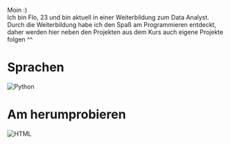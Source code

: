 Moin :) \
Ich bin Flo, 23 und bin aktuell in einer Weiterbildung zum Data Analyst. Durch die Weiterbildung habe ich den Spaß am Programmieren entdeckt, daher werden hier neben den Projekten aus dem Kurs auch eigene Projekte folgen ^^

# Sprachen
![Python](https://th.bing.com/th/id/R.24870e59afd7834ad8c92c3fd63ccb22?rik=haYkCDRZc9T6uQ&riu=http%3a%2f%2fwiki.labaixbidouille.com%2fimages%2f3%2f31%2fPython-logo.png&ehk=a8slO4TBFm9IMXlMC1qng5ss3d0U1o6NQ25%2ffkLGYF4%3d&risl=&pid=ImgRaw&r=0)

# Am herumprobieren
![HTML](https://th.bing.com/th/id/OIP.vC4V_eKv2aitz20pqW89tgAAAA?pid=ImgDet&w=128&h=128&rs=1)
